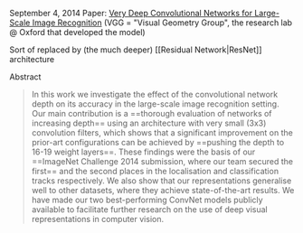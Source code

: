 September 4, 2014
Paper: [Very Deep Convolutional Networks for Large-Scale Image Recognition](https://arxiv.org/abs/1409.1556) (VGG = "Visual Geometry Group", the research lab @ Oxford that developed the model)

Sort of replaced by (the much deeper) [[Residual Network|ResNet]] architecture

Abstract
> In this work we investigate the effect of the convolutional network depth on its accuracy in the large-scale image recognition setting. Our main contribution is a ==thorough evaluation of networks of increasing depth== using an architecture with very small (3x3) convolution filters, which shows that a significant improvement on the prior-art configurations can be achieved by ==pushing the depth to 16-19 weight layers==. These findings were the basis of our ==ImageNet Challenge 2014 submission, where our team secured the first== and the second places in the localisation and classification tracks respectively. We also show that our representations generalise well to other datasets, where they achieve state-of-the-art results. We have made our two best-performing ConvNet models publicly available to facilitate further research on the use of deep visual representations in computer vision.